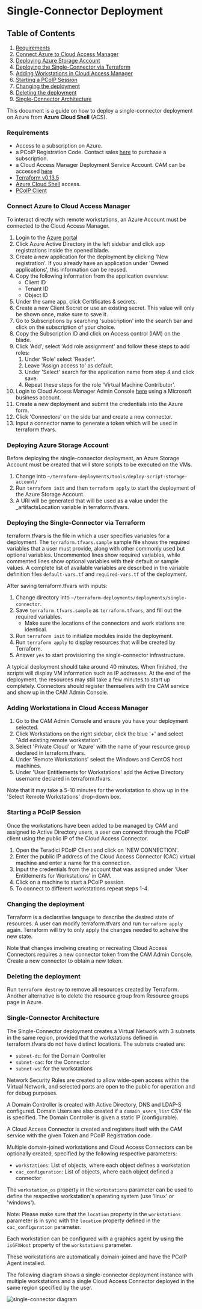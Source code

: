 # Single-Connector Deployment

## Table of Contents
1. [Requirements](#requirements)
2. [Connect Azure to Cloud Access Manager](#connect-azure-to-cloud-access-manager)
3. [Deploying Azure Storage Account](#deploying-azure-storage-account)
4. [Deploying the Single-Connector via Terraform](#deploying-the-single-connector-via-terraform)
5. [Adding Workstations in Cloud Access Manager](#adding-workstations-in-cloud-access-manager)
6. [Starting a PCoIP Session](#starting-a-pcoip-session)
7. [Changing the deployment](#changing-the-deployment)
8. [Deleting the deployment](#deleting-the-deployment)
9. [Single-Connector Architecture](#single-connector-architecture)

This document is a guide on how to deploy a single-connector deployment on Azure from **Azure Cloud Shell** (ACS).

### Requirements
- Access to a subscription on Azure.
- a PCoIP Registration Code. Contact sales [here](https://www.teradici.com/compare-plans) to purchase a subscription.
- a Cloud Access Manager Deployment Service Account. CAM can be accessed [here](https://cam.teradici.com/)
- [Terraform v0.13.5](https://www.terraform.io/downloads.html)
- [Azure Cloud Shell](https://shell.azure.com) access.
- [PCoIP Client](https://docs.teradici.com/find/product/software-and-mobile-clients)

### Connect Azure to Cloud Access Manager
To interact directly with remote workstations, an Azure Account must be connected to the Cloud Access Manager.
1. Login to the [Azure portal](http://portal.azure.com/)
2. Click Azure Active Directory in the left sidebar and click app registrations inside the opened blade.
4. Create a new application for the deployment by clicking 'New registration'. If you already have an application under 'Owned applications', this information can be reused.
5. Copy the following information from the application overview: 
    - Client ID
    - Tenant ID
    - Object ID
6. Under the same app, click Certificates & secrets.
7. Create a new Client Secret or use an existing secret. This value will only be shown once, make sure to save it.
6. Go to Subscriptions by searching 'subscription' into the search bar and click on the subscription of your choice.
7. Copy the Subscription ID and click on Access control (IAM) on the blade. 
8. Click 'Add', select 'Add role assignment' and follow these steps to add roles:
    1. Under 'Role' select 'Reader'.
    2. Leave 'Assign access to' as default.
    3. Under 'Select' search for the application name from step 4 and click save.
    4. Repeat these steps for the role 'Virtual Machine Contributor'.
9. Login to Cloud Access Manager Admin Console [here](https://cam.teradici.com) using a Microsoft business account.
10. Create a new deployment and submit the credentials into the Azure form.
11. Click 'Connectors' on the side bar and create a new connector. 
12. Input a connector name to generate a token which will be used in terraform.tfvars.

### Deploying Azure Storage Account
Before deploying the single-connector deployment, an Azure Storage Account must be created that will store scripts to be executed on the VMs. 
1. Change into ```~/terraform-deployments/tools/deploy-script-storage-account/```
2. Run ```terraform init``` and then ```terraform apply``` to start the deployment of the Azure Storage Account. 
3. A URI will be generated that will be used as a value under the _artifactsLocation variable in terraform.tfvars.

### Deploying the Single-Connector via Terraform
terraform.tfvars is the file in which a user specifies variables for a deployment. The ```terraform.tfvars.sample``` sample file shows the required variables that a user must provide, along with other commonly used but optional variables. Uncommented lines show required variables, while commented lines show optional variables with their default or sample values. A complete list of available variables are described in the variable definition files ```default-vars.tf``` and ```required-vars.tf``` of the deployment.

After saving terraform.tfvars with inputs:
1. Change directory into ```~/terraform-deployments/deployments/single-connector```.
2. Save ```terraform.tfvars.sample``` as ```terraform.tfvars```, and fill out the required variables.
    - Make sure the locations of the connectors and work stations are identical.
3. Run ```terraform init``` to initialize modules inside the deployment.
4. Run ```terraform apply``` to display resources that will be created by Terraform.
5. Answer ```yes``` to start provisioning the single-connector infrastructure. 

A typical deployment should take around 40 minutes. When finished, the scripts will display VM information such as IP addresses. At the end of the deployment, the resources may still take a few minutes to start up completely. Connectors should register themselves with the CAM service and show up in the CAM Admin Console.

### Adding Workstations in Cloud Access Manager
1. Go to the CAM Admin Console and ensure you have your deployment selected. 
2. Click Workstations on the right sidebar, click the blue '+' and select "Add existing remote workstation". 
3. Select 'Private Cloud' or 'Azure' with the name of your resource group declared in terraform.tfvars.
4. Under 'Remote Workstations' select the Windows and CentOS host machines.
5. Under 'User Entitlements for Workstations' add the Active Directory username declared in terraform.tfvars.

Note that it may take a 5-10 minutes for the workstation to show up in the 'Select Remote Workstations' drop-down box.

### Starting a PCoIP Session
Once the workstations have been added to be managed by CAM and assigned to Active Directory users, a user can connect through the PCoIP client using the public IP of the Cloud Access Connector.

1. Open the Teradici PCoIP Client and click on 'NEW CONNECTION'.
2. Enter the public IP address of the Cloud Access Connector (CAC) virtual machine and enter a name for this connection. 
3. Input the credentials from the account that was assigned under 'User Entitlements for Workstations' in CAM.
4. Click on a machine to start a PCoIP session.
5. To connect to different workstations repeat steps 1-4.

### Changing the deployment
Terraform is a declarative language to describe the desired state of resources. A user can modify terraform.tfvars and run ```terraform apply``` again. Terraform will try to only apply the changes needed to acheive the new state.

Note that changes involving creating or recreating Cloud Access Connectors requires a new connector token from the CAM Admin Console. Create a new connector to obtain a new token.

### Deleting the deployment
Run ```terraform destroy``` to remove all resources created by Terraform. Another alternative is to delete the resource group from Resource groups page in Azure. 

### Single-Connector Architecture

The Single-Connector deployment creates a Virtual Network with 3 subnets in the same region, provided that the workstations defined in terraform.tfvars do not have distinct locations. The subnets created are:
- ```subnet-dc```: for the Domain Controller
- ```subnet-cac```: for the Connector
- ```subnet-ws```: for the workstations

Network Security Rules are created to allow wide-open access within the Virtual Network, and selected ports are open to the public for operation and for debug purposes.

A Domain Controller is created with Active Directory, DNS and LDAP-S configured. Domain Users are also created if a ```domain_users_list``` CSV file is specified. The Domain Controller is given a static IP (configurable).

A Cloud Access Connector is created and registers itself with the CAM service with the given Token and PCoIP Registration code.

Multiple domain-joined workstations and Cloud Access Connectors can be optionally created, specified by the following respective parameters:
- ```workstations```: List of objects, where each object defines a workstation
- ```cac_configuration```: List of objects, where each object defined a connector

The ```workstation_os``` property in the ```workstations``` parameter can be used to define the respective workstation's operating system (use 'linux' or 'windows'). 

Note: Please make sure that the ```location``` property in the ```workstations``` parameter is in sync with the ```location``` property defined in the ```cac_configuration``` parameter. 

Each workstation can be configured with a graphics agent by using the ```isGFXHost``` property of the ```workstations``` parameter.

These workstations are automatically domain-joined and have the PCoIP Agent installed.

The following diagram shows a single-connector deployment instance with multiple workstations and a single Cloud Access Connector deployed in the same region specified by the user. 

![single-connector diagram](single-connector-azure.PNG)
